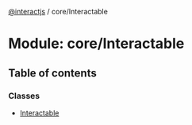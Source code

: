 [@interactjs](../README.md) / core/Interactable

# Module: core/Interactable

## Table of contents

### Classes

- [Interactable](../classes/core_Interactable.Interactable.md)
